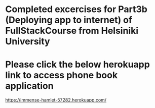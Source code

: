 # Completed excercises for Part3b (Deploying app to internet) of FullStackCourse from Helsiniki University
# Please click the below herokuapp link to access phone book application

https://immense-hamlet-57282.herokuapp.com/
